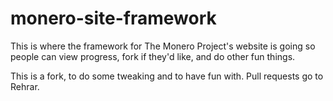 # monero-site-framework
This is where the framework for The Monero Project's website is going so people can view progress, fork if they'd like, and do other fun things.

This is a fork, to do some tweaking and to have fun with. Pull requests go to Rehrar. 